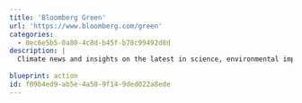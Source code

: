 ```yaml
---
title: 'Bloomberg Green'
url: 'https://www.bloomberg.com/green'
categories:
  - 0ec6e5b5-0a80-4c8d-b45f-b78c99492d8d
description: |
  Climate news and insights on the latest in science, environmental impacts, zero-emission tech and green finance.
  
blueprint: action
id: f09b4ed9-ab5e-4a50-9f14-9ded022a8ede
---
```

